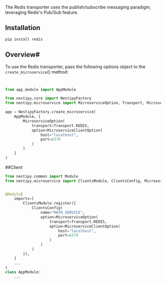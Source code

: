 The Redis transporter uses the publish/subscribe messaging paradigm, leveraging Redis's Pub/Sub feature.
## Installation

```bash
pip install redis
```

## Overview#
To use the Redis transporter, pass the following options object to the `create_microservice`() method:

```python


from app_module import AppModule

from nestipy.core import NestipyFactory
from nestipy.microservice import MicroserviceOption, Transport, MicroserviceClientOption

app = NestipyFactory.create_microservice(
    AppModule, [
        MicroserviceOption(
            transport=Transport.REDIS,
            option=MicroserviceClientOption(
                host="localhost",
                port=6379
            )
        )
    ]
)
```

##Client

```python
from nestipy.common import Module
from nestipy.microservice import ClientsModule, ClientsConfig, MicroserviceClientOption, MicroserviceOption, Transport


@Module(
    imports=[
        ClientsModule.register([
            ClientsConfig(
                name="MATH_SERVICE",
                option=MicroserviceOption(
                    transport=Transport.REDIS,
                    option=MicroserviceClientOption(
                        host="localhost",
                        port=6379
                    )
                )
            )
        ]),
    ]
    ...
)
class AppModule:
    ...
```

